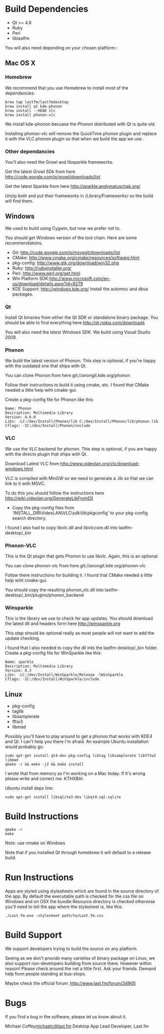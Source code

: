 # Build Dependencies

* Qt >= 4.8
* Ruby
* Perl
* liblastfm

You will also need depending on your chosen platform:-

## Mac OS X

### Homebrew

We recommend that you use Homebrew to install most of the dependancies:

```
brew tap lastfm/lastfmdesktop
brew install qt kde-phonon
brew install --HEAD vlc
brew install phonon-vlc
```

We install kde-phonon becuase the Phonon distributed with Qt is quite old.

Installing phonon-vlc will remove the QuickTime phonon plugin and replace
it with the VLC phonon plugin so that when we build the app we use .

### Other dependancies

You'll also need the Growl and libsparkle frameworks.

Get the latest Growl SDk from here http://code.google.com/p/growl/downloads/list

Get the latest Sparkle from here http://sparkle.andymatuschak.org/

Unzip both and put their frameworks in /Library/Frameworks/ so the build will find them.

## Windows
We used to build using Cygwin, but now we prefer not to.

You should get Windows version of the tool chain. Here are some recommendations.

- Git: http://code.google.com/p/msysgit/downloads/list
- CMake: http://www.cmake.org/cmake/resources/software.html
- pkg-config: http://www.gtk.org/download/win32.php
- Ruby: http://rubyinstaller.org/
- Perl: http://www.perl.org/get.html
- Win Platform SDK:http://www.microsoft.com/en-us/download/details.aspx?id=8279
- KDE Support: http://windows.kde.org/ Install the automoc and dbus packages.

### Qt
Install Qt binaries from either the Qt SDK or standalone binary package. You should be able to find everything here http://qt.nokia.com/downloads

You will also need the latest Windows SDK. We build using Visual Studio 2008.

### Phonon
We build the latest version of Phonon. This step is optional, if you're happy with the outdated one that ships with Qt.

You can clone Phonon from here git://anongit.kde.org/phonon

Follow their instructions to build it using cmake, etc. I found that CMake needed a little help wiht cmake-gui.

Create a pkg-config file for Phonon like this:

```
Name: Phonon
Description: Multimedia Library
Version: 4.6.0
Libs: -LC:/dev/Install/Phonon/lib C:/dev/Install/Phonon/lib/phonon.lib
Cflags: -IC:/dev/Install/Phonon/include
```

### VLC
We use the VLC backend for phonon. This step is optional, if you are happy with the directx plugin that ships with Qt.

Download Latest VLC from http://www.videolan.org/vlc/download-windows.html

VLC is compiled with MinGW so we need to generate a .lib so that we can link to it with MSVC.

To do this you should follow the instructions here http://wiki.videolan.org/GenerateLibFromDll

- Copy the pkg-config files from 'INSTALL_DIR\VideoLAN\VLC\sdk\lib\pkgconfig' to your pkg-config search directory.

I found I also had to copy libvlc.dll and libvlccore.dll into lastfm-desktop/_bin

### Phonon-VLC
This is the Qt plugin that gets Phonon to use libvlc. Again, this is an optional.

You can clone phonon-vlc from here git://anongit.kde.org/phonon-vlc

Follow there instructions for building it. I found that CMake needed a little help wiht cmake-gui.

You should copy the resulting phonon_vlc.dll into lastfm-desktop/_bin/plugins/phonon_backend

### Winsparkle
This is the library we use to check for app updates. You should download the latest dll and headers form here http://winsparkle.org

This step should be optional really as most people will not want to add the update checking.

I found that I also needed to copy the dll into the lastfm-desktop/_bin folder. Create a pkg-config file for WinSparkle like this:

```
Name: sparkle
Description: Multimedia Library
Version: 0.3
Libs: -LC:/dev/Install/WinSparkle/Release -lWinSparkle
Cflags: -IC:/dev/Install/WinSparkle/include
```

###

## Linux

* pkg-config
* taglib
* libsamplerate
* fftw3
* libmad

Possibly you'll have to play around to get a phonon that works with KDE4 and 
Qt. I can't help you there I'm afraid. An example Ubuntu installation would 
probably go:

```
sudo apt-get install qt4-dev pkg-config libtag libsamplerate libfftw3 libmad
qmake -r && make -j2 && make install
```

I wrote that from memory as I'm working on a Mac today. If it's wrong please
write and correct me. KTHXBAI.

Ubuntu install deps line:

```
sudo apt-get install libsqlite3-dev libqt4-sql-sqlite
```

# Build Instructions

```
qmake -r
make
```

Note: use nmake on Windows

Note that if you installed Qt through homebrew it will default to a release build.

# Run Instructions

Apps are styled using stylesheets which are found in the source directory
of the app. By default the executable path is checked for the css file on
Windows and on OSX the bundle Resource directory is checked otherwise you'll
need to tell the app where the stylesheet is, like this: 

```
./Last.fm.exe -stylesheet path/to/Last.fm.css
```

# Build Support

We support developers trying to build the source on any platform. 

Seeing as we don't provide many varieties of binary package on Linux, we also
support non-developers building from source there. However within reason!
Please check around the net a little first. Ask your friends. Demand help
from people standing at bus-stops.

Maybe check the official forum: http://www.last.fm/forum/34905

# Bugs

If you find a bug in the software, please let us know about it.

Michael Coffey<michaelc@last.fm>
Desktop App Lead Developer, Last.fm